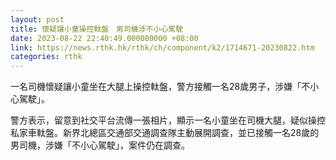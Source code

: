 ```yaml
---
layout: post
title: 懷疑讓小童操控軚盤　男司機涉不小心駕駛
date: 2023-08-22 22:40:49.000000000 +08:00
link: https://news.rthk.hk/rthk/ch/component/k2/1714671-20230822.htm
categories: rthk
---
```


一名司機懷疑讓小童坐在大腿上操控軚盤，警方接觸一名28歲男子，涉嫌「不小心駕駛」。

警方表示，留意到社交平台流傳一張相片，顯示一名小童坐在司機大腿，疑似操控私家車軚盤。新界北總區交通部交通調查隊主動展開調查，並已接觸一名28歲的男司機，涉嫌「不小心駕駛」，案件仍在調查。
